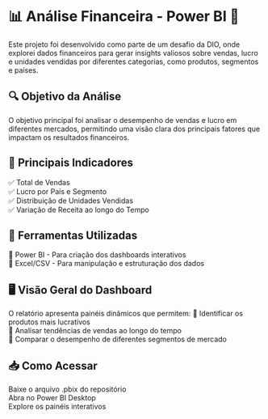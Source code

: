 
# 📊 Análise Financeira - Power BI 🚀
Este projeto foi desenvolvido como parte de um desafio da DIO, onde explorei dados financeiros para gerar insights valiosos sobre vendas, lucro e unidades vendidas por diferentes categorias, como produtos, segmentos e países.

## 🔍 Objetivo da Análise
O objetivo principal foi analisar o desempenho de vendas e lucro em diferentes mercados, permitindo uma visão clara dos principais fatores que impactam os resultados financeiros.

## 📌 Principais Indicadores
✅ Total de Vendas    
✅ Lucro por País e Segmento  
✅ Distribuição de Unidades Vendidas  
✅ Variação de Receita ao longo do Tempo

## 📂 Ferramentas Utilizadas
🔹 Power BI - Para criação dos dashboards interativos  
🔹 Excel/CSV - Para manipulação e estruturação dos dados

## 🖥️ Visão Geral do Dashboard
O relatório apresenta painéis dinâmicos que permitem:
🔸 Identificar os produtos mais lucrativos  
🔸 Analisar tendências de vendas ao longo do tempo  
🔸 Comparar o desempenho de diferentes segmentos de mercado 

## 📥 Como Acessar
Baixe o arquivo .pbix do repositório  
Abra no Power BI Desktop  
Explore os painéis interativos
